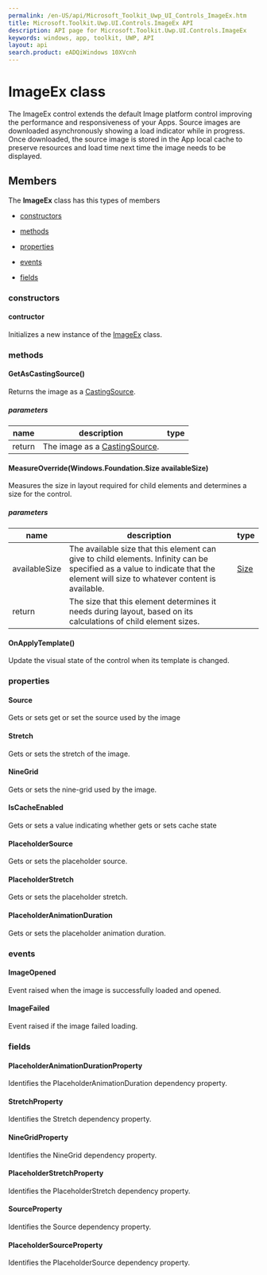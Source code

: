 ```yaml
---
permalink: /en-US/api/Microsoft_Toolkit_Uwp_UI_Controls_ImageEx.htm
title: Microsoft.Toolkit.Uwp.UI.Controls.ImageEx API 
description: API page for Microsoft.Toolkit.Uwp.UI.Controls.ImageEx
keywords: windows, app, toolkit, UWP, API
layout: api
search.product: eADQiWindows 10XVcnh
---
```



# ImageEx class

The ImageEx control extends the default Image platform control improving the performance and responsiveness of your Apps. Source images are downloaded asynchronously showing a load indicator while in progress. Once downloaded, the source image is stored in the App local cache to preserve resources and load time next time the image needs to be displayed.

## Members

The **ImageEx** class has this types of members

* [constructors](#constructors)

* [methods](#methods)

* [properties](#properties)

* [events](#events)

* [fields](#fields)

### constructors

#### contructor

Initializes a new instance of the [ImageEx](Microsoft_Toolkit_Uwp_UI_Controls_ImageEx.htm) class.



### methods

#### GetAsCastingSource()

Returns the image as a [CastingSource](https://msdn.microsoft.com/library/windows/apps/Windows.Media.Casting.CastingSource).

##### parameters



| name | description | type || --- | --- | --- || return |The image as a [CastingSource](https://msdn.microsoft.com/library/windows/apps/Windows.Media.Casting.CastingSource). |


#### MeasureOverride(Windows.Foundation.Size availableSize)

Measures the size in layout required for child elements and determines a size for the control.

##### parameters



| name | description | type || --- | --- | --- || availableSize | The available size that this element can give to child elements. Infinity can be specified as a value to indicate that the element will size to whatever content is available. | [Size](https://msdn.microsoft.com/library/windows/apps/Windows.Foundation.Size) || return |The size that this element determines it needs during layout, based on its calculations of child element sizes. |


#### OnApplyTemplate()

Update the visual state of the control when its template is changed.



### properties

#### Source

Gets or sets get or set the source used by the image



#### Stretch

Gets or sets the stretch of the image.



#### NineGrid

Gets or sets the nine-grid used by the image.



#### IsCacheEnabled

Gets or sets a value indicating whether gets or sets cache state



#### PlaceholderSource

Gets or sets the placeholder source.



#### PlaceholderStretch

Gets or sets the placeholder stretch.



#### PlaceholderAnimationDuration

Gets or sets the placeholder animation duration.



### events

#### ImageOpened

Event raised when the image is successfully loaded and opened.



#### ImageFailed

Event raised if the image failed loading.



### fields

#### PlaceholderAnimationDurationProperty

Identifies the PlaceholderAnimationDuration dependency property.



#### StretchProperty

Identifies the Stretch dependency property.



#### NineGridProperty

Identifies the NineGrid dependency property.



#### PlaceholderStretchProperty

Identifies the PlaceholderStretch dependency property.



#### SourceProperty

Identifies the Source dependency property.



#### PlaceholderSourceProperty

Identifies the PlaceholderSource dependency property.


